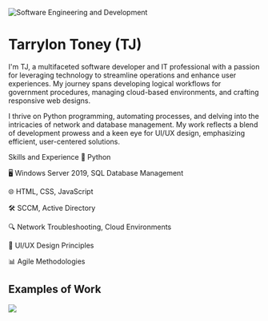 ![Software Engineering and Development](LINK)

# Tarrylon Toney (TJ)
I'm TJ, a multifaceted software developer and IT professional with a passion for leveraging technology to streamline operations and enhance user experiences. My journey spans developing logical workflows for government procedures, managing cloud-based environments, and crafting responsive web designs. 

I thrive on Python programming, automating processes, and delving into the intricacies of network and database management. My work reflects a blend of development prowess and a keen eye for UI/UX design, emphasizing efficient, user-centered solutions.

Skills and Experience
🐍 Python

🖥️ Windows Server 2019, SQL Database Management

🌐 HTML, CSS, JavaScript

🛠 SCCM, Active Directory

🔍 Network Troubleshooting, Cloud Environments

🎨 UI/UX Design Principles

📊 Agile Methodologies

## Examples of Work
<img src="Link" >

<!--
**TJTheDev/TJTheDev** is a ✨ _special_ ✨ repository because its `README.md` (this file) appears on your GitHub profile.

Here are some ideas to get you started:

- 🔭 I’m currently working on ...
- 🌱 I’m currently learning ...
- 👯 I’m looking to collaborate on ...
- 🤔 I’m looking for help with ...
- 💬 Ask me about ...
- 📫 How to reach me: ...
- 😄 Pronouns: ...
- ⚡ Fun fact: ...
-->
